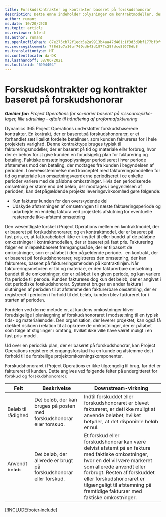 ```yaml
---
title: Forskudskontrakter og kontrakter baseret på forskudshonorar
description: Dette emne indeholder oplysninger om kontraktmodeller, der er baseret på forskudshonorarer eller forskud i Project Operations.
author: rumant
ms.date: 10/20/2020
ms.topic: article
ms.reviewer: kfend
ms.author: rumant
ms.openlocfilehash: 87e275cb72f1edc5a2a9913b4aa47d461d1f3d3d9bf177bf0ffba8b463f4ce01
ms.sourcegitcommit: 7f8d1e7a16af769adb43d1877c28fdce53975db8
ms.translationtype: HT
ms.contentlocale: da-DK
ms.lasthandoff: 08/06/2021
ms.locfileid: "6994404"
---
```

# <a name="advances-and-retainer-based-contracts"></a>Forskudskontrakter og kontrakter baseret på forskudshonorar


_**Gælder for:** Project Operations for scenarier baseret på ressource/ikke-lager, lille udrulning - aftale til håndtering af proformafakturering_

Dynamics 365 Project Operations understøtter forskudsbaserede kontrakter. En kontrakt, der er baseret på forskudshonorarer, er et forhandlet sæt ligeligt fordelte betalinger, som kunden faktureres for i hele projektets varighed. Denne kontrakttype bruges typisk til faktureringsmodeller, der er baseret på tid og materiale eller forbrug, hvor der er behov for at give kunden en forudsigelig plan for fakturering og betaling. Faktiske omsætningsoplysninger periodiseret i hver periode afstemmes mod den betaling, der modtages fra kunden i begyndelsen af perioden. I overensstemmelse med konceptet med faktureringsmodellen for tid og materiale kan omsætningsværdierne periodiseret i de enkelte perioder variere med de påløbne omkostninger. Hvis den periodiserede omsætning er større end det beløb, der modtages i begyndelsen af perioden, kan det pågældende projekts leveringsvirksomhed gøre følgende:

- Kun fakturer kunden for den overskydende del 
- Udskyde afstemningen af omsætningen til næste faktureringsperiode og udarbejde en endelig faktura ved projektets afslutning for eventuelle resterende ikke-afstemt omsætning

Den væsentligste forskel i Project Operations mellem en kontraktmodel, der er baseret på forskudshonorarer, og en kontraktmodel, der er baseret på fast pris, er, at fakturabeløbet ikke er knyttet til eller bundet af de påløbne omkostninger i kontraktmodellen, der er baseret på fast pris. Fakturering følger en milepælsbaseret fremgangsmåde, der er tilpasset de omkostninger, som er påløbet i den pågældende periode. I en kontrakt, der er baseret på forskudshonorarer, registreres den omsætning, der kan faktureres, baseret på faktureringsmetoden på kontraktlinjen. Når faktureringsmetoden er tid og materiale, er den fakturerbare omsætning bundet til de omkostninger, der er påløbet i en given periode, og kan variere fra periode til periode. Kunden faktureres dog kun det beløb, der er angivet i det periodiske forskudshonorar. Systemet bruger en anden faktura i slutningen af perioden til at afstemme den fakturerbare omsætning, der er registreret i perioden i forhold til det beløb, kunden blev faktureret for i starten af perioden.

Fordelen ved denne metode er, at kundens omkostninger bliver forudsigelige i planlægning af forskudshonoraret i modsætning til en typisk tids- og materialemodel. Den organisation, der leverer projektet, kan også få dækket risikoen i relation til at opkræve de omkostninger, der er påløbet som følge af stigninger i omfang, hvilket ikke ville have været muligt i en fast pris-model.

Ud over en periodisk plan, der er baseret på forskudshonorar, kan Project Operations registrere et engangsforskud fra en kunde og afstemme det i forhold til de forskellige projektomkostningskomponenter.

Forskudshonoraret i Project Operations er ikke tilgængelig til brug, før det er faktureret til kunden. Dette angives ved følgende felter på undergitteret for forskud og forskudshonorarer.

| Felt | Beskrivelse | Downstream-virkning |
| --- | --- | --- |
| Beløb til rådighed | Det beløb, der kan bruges på posten med forskudshonorar eller forskud. | Indtil forskuddet eller forskudshonoraret er blevet faktureret, er det ikke muligt at anvende beløbet, hvilket betyder, at det disponible beløb er nul. |
| Anvendt beløb | Det beløb, der allerede er brugt på forskudshonorar eller forskud. | Et forskud eller forskudshonorar kan være delvist afstemt på en faktura med faktiske omkostninger, hvor en del vil være markeret som allerede anvendt eller forbrugt. Resten af forskuddet eller forskudshonoraret er tilgængeligt til afstemning på fremtidige fakturaer med faktiske omkostninger. |


[!INCLUDE[footer-include](../../includes/footer-banner.md)]